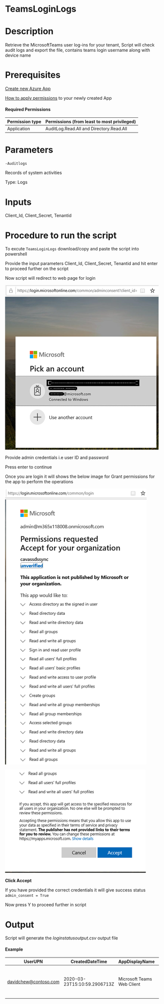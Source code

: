 # TeamsLoginLogs

# Description

Retrieve the MicrosoftTeams user log-ins for your tenant, Script will check audit logs and export the file, contains teams login username along with device name

# Prerequisites

[Create new Azure App](https://docs.microsoft.com/en-us/graph/auth-register-app-v2)

[How to apply permissions](https://docs.microsoft.com/en-us/graph/notifications-integration-app-registration) to your newly created App

#### Required Permissions

 | Permission type	                   |  Permissions (from least to most privileged)|
 |------------------------------------|---------------------------------------------|
 | Application	                       | AuditLog.Read.All and Directory.Read.All    |
 
# Parameters

`-Auditlogs`

  Records of system activities
 
  Type: Logs

# Inputs

Client_Id, Client_Secret, Tenantid

 # Procedure to run the script
 
   To excute `TeamsLoginLogs` download/copy and paste the script into powershell
        
   Provide the input parameters Client_Id, Client_Secret, Tenantid and hit enter to proceed further on the script
        
   Now script will redirect to web page for login
        
   ![Signin](https://github.com/Geetha63/MS-Teams-Scripts/blob/master/Images/Siginin.png)
        
   Provide admin credentials i.e user ID and password 
        
   Press enter to continue
   
   Once you are login it will shows the below image for Grant permissions for the app to perform the operations

 ![GrantPermission](https://github.com/Geetha63/MS-Teams-Scripts/blob/master/Images/GrantPermissions.png)	
 
 ![GrantPermission](https://github.com/Geetha63/MS-Teams-Scripts/blob/master/Images/GrantPermissions2.png)
 
 **Click Accept**

 If you have provided the correct credentials it will give success status `admin_consent = True`
 
 Now press Y to proceed further in script

# Output

 Script will generate the _loginstatusoutput.csv_ output file
 
 #### Example
 
 | UserUPN	| CreatedDateTime	| AppDisplayName	| IsInteractive |	DeviceDetail |
 |----------|-------------------|-------------------|---------------|----------------|
 |davidchew@contoso.com|2020-03-23T15:10:59.2906713Z	|Microsoft Teams Web Client|	FALSE|	@{deviceId=; displayName=; operatingSystem=Windows 10; browser=Chrome 80.0.3987; isCompliant=; isManaged=; trustType=}|
